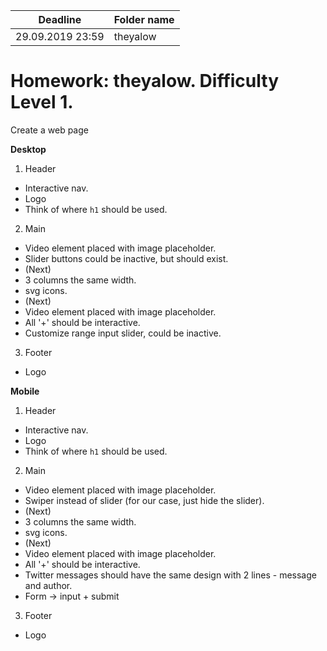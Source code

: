 | Deadline  | Folder name |
|-----------|-------------|
| 29.09.2019 23:59 | theyalow |


# Homework: theyalow. Difficulty Level 1.

Create a web page

**Desktop**

1. Header
- Interactive nav.
- Logo
- Think of where `h1` should be used.

2. Main
- Video element placed with image placeholder.
- Slider buttons could be inactive, but should exist.
- (Next)
- 3 columns the same width.
- svg icons.
- (Next)
- Video element placed with image placeholder.
- All '+' should be interactive.
- Customize range input slider, could be inactive.

3. Footer
- Logo

**Mobile**

1. Header
- Interactive nav.
- Logo
- Think of where `h1` should be used.

2. Main
- Video element placed with image placeholder.
- Swiper instead of slider (for our case, just hide the slider).
- (Next)
- 3 columns the same width.
- svg icons.
- (Next)
- Video element placed with image placeholder.
- All '+' should be interactive.
- Twitter messages should have the same design with 2 lines - message and author. 
- Form -> input + submit

3. Footer
- Logo